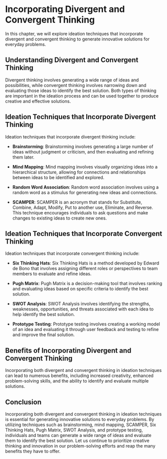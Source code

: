 Incorporating Divergent and Convergent Thinking
===============================================================================

In this chapter, we will explore ideation techniques that incorporate divergent and convergent thinking to generate innovative solutions for everyday problems.

Understanding Divergent and Convergent Thinking
-----------------------------------------------

Divergent thinking involves generating a wide range of ideas and possibilities, while convergent thinking involves narrowing down and evaluating those ideas to identify the best solution. Both types of thinking are important in the ideation process and can be used together to produce creative and effective solutions.

Ideation Techniques that Incorporate Divergent Thinking
-------------------------------------------------------

Ideation techniques that incorporate divergent thinking include:

* **Brainstorming**: Brainstorming involves generating a large number of ideas without judgment or criticism, and then evaluating and refining them later.

* **Mind Mapping**: Mind mapping involves visually organizing ideas into a hierarchical structure, allowing for connections and relationships between ideas to be identified and explored.

* **Random Word Association**: Random word association involves using a random word as a stimulus for generating new ideas and connections.

* **SCAMPER**: SCAMPER is an acronym that stands for Substitute, Combine, Adapt, Modify, Put to another use, Eliminate, and Reverse. This technique encourages individuals to ask questions and make changes to existing ideas to create new ones.

Ideation Techniques that Incorporate Convergent Thinking
--------------------------------------------------------

Ideation techniques that incorporate convergent thinking include:

* **Six Thinking Hats**: Six Thinking Hats is a method developed by Edward de Bono that involves assigning different roles or perspectives to team members to evaluate and refine ideas.

* **Pugh Matrix**: Pugh Matrix is a decision-making tool that involves ranking and evaluating ideas based on specific criteria to identify the best solution.

* **SWOT Analysis**: SWOT Analysis involves identifying the strengths, weaknesses, opportunities, and threats associated with each idea to help identify the best solution.

* **Prototype Testing**: Prototype testing involves creating a working model of an idea and evaluating it through user feedback and testing to refine and improve the final solution.

Benefits of Incorporating Divergent and Convergent Thinking
-----------------------------------------------------------

Incorporating both divergent and convergent thinking in ideation techniques can lead to numerous benefits, including increased creativity, enhanced problem-solving skills, and the ability to identify and evaluate multiple solutions.

Conclusion
----------

Incorporating both divergent and convergent thinking in ideation techniques is essential for generating innovative solutions to everyday problems. By utilizing techniques such as brainstorming, mind mapping, SCAMPER, Six Thinking Hats, Pugh Matrix, SWOT Analysis, and prototype testing, individuals and teams can generate a wide range of ideas and evaluate them to identify the best solution. Let us continue to prioritize creative thinking and innovation in our problem-solving efforts and reap the many benefits they have to offer.
